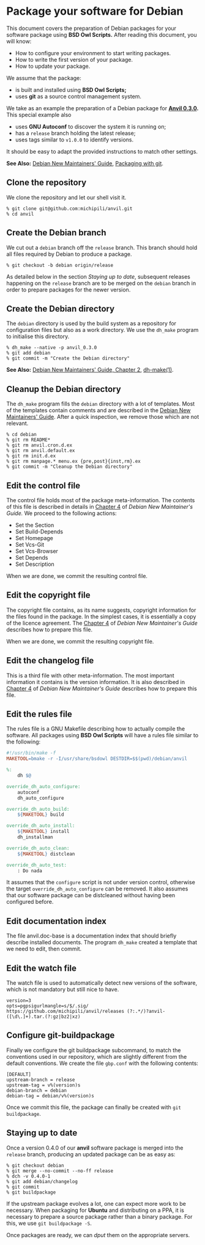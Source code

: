 # Package your software for Debian

This document covers the preparation of Debian packages for your
software package using **BSD Owl Scripts.**  After reading this document,
you will know:

 - How to configure your environment to start writing packages.
 - How to write the first version of your package.
 - How to update your package.

We assume that the package:

 - is built and installed using **BSD Owl Scripts;**
 - uses **git** as a source control management system.

We take as an example the preparation of a Debian package for
**[Anvil 0.3.0][anvil].**  This special example also

 - uses **GNU Autoconf** to discover the system it is running on;
 - has a `release` branch holding the latest release;
 - uses tags similar to `v1.0.0` to identify versions.

It should be easy to adapt the provided instructions to match other
settings.


**See Also:**
[Debian New Maintainers' Guide][debian-maintainer],
[Packaging with git][debian-git].


## Clone the repository

We clone the repository and let our shell visit it.

```console
% git clone git@github.com:michipili/anvil.git
% cd anvil
```


## Create the Debian branch

We cut out a `debian` branch off the `release` branch.  This branch
should hold all files required by Debian to produce a package.

``` console
% git checkout -b debian origin/release
```

As detailed below in the section *Staying up to date*, subsequent
releases happening on the `release` branch are to be merged on the
`debian` branch in order to prepare packages for the newer version.


## Create the Debian directory

The `debian` directory is used by the build system as a repository for
configuration files but also as a work directory.  We use the
`dh_make` program to initialise this directory.

```console
% dh_make --native -p anvil_0.3.0
% git add debian
% git commit -m "Create the Debian directory"
```

**See Also:**
[Debian New Maintainers' Guide, Chapter 2][debian-maintainer-chap2],
[dh-make(1)][debian-man-dh-make].



## Cleanup the Debian directory

The `dh_make` program fills the `debian` directory with a lot of
templates.  Most of the templates contain comments and are described
in the [Debian New Maintainers' Guide][debian-maintainer].  After a
quick inspection, we remove those which are not relevant.

```console
% cd debian
% git rm README*
% git rm anvil.cron.d.ex
% git rm anvil.default.ex
% git rm init.d.ex
% git rm manpage.* menu.ex {pre,post}{inst,rm}.ex
% git commit -m "Cleanup the Debian directory"
```


## Edit the control file

The control file holds most of the package meta-information.  The
contents of this file is described in details in
[Chapter 4][debian-maintainer-control] of *Debian New Maintainer's Guide.*
We proceed to the following actions:

- Set the Section
- Set Build-Depends
- Set Homepage
- Set Vcs-Git
- Set Vcs-Browser
- Set Depends
- Set Description

When we are done, we commit the resulting control file.


## Edit the copyright file

The copyright file contains, as its name suggests, copyright
information for the files found in the package.  In the simplest
cases, it is essentially a copy of the licence agreement.  The
[Chapter 4][debian-maintainer-control] of *Debian New
Maintainer's Guide* describes how to prepare this file.

When we are done, we commit the resulting copyright file.


## Edit the changelog file

This is a third file with other meta-information.  The most important
information it contains is the version information.  It is also
described in [Chapter 4][debian-maintainer-changelog] of *Debian New
Maintainer's Guide* describes how to prepare this file.


## Edit the rules file

The rules file is a GNU Makefile describing how to actually compile
the software.  All packages using **BSD Owl Scripts** will have a
rules file similar to the following:

```Makefile
#!/usr/bin/make -f
MAKETOOL=bmake -r -I/usr/share/bsdowl DESTDIR=$$(pwd)/debian/anvil

%:
	dh $@

override_dh_auto_configure:
	autoconf
	dh_auto_configure

override_dh_auto_build:
	${MAKETOOL} build

override_dh_auto_install:
	${MAKETOOL} install
	dh_installman

override_dh_auto_clean:
	${MAKETOOL} distclean

override_dh_auto_test:
	: Do nada
```

It assumes that the `configure` script is not under version control,
otherwise the target `override_dh_auto_configure` can be removed.  It
also assumes that our software package can be distcleaned without
having been configured before.


## Edit documentation index

The file anvil.doc-base is a documentation index that should briefly
describe installed documents.  The program `dh_make` created a
template that we need to edit, then commit.


## Edit the watch file

The watch file is used to automatically detect new versions of the
software, which is not mandatory but still nice to have.

```
version=3
opts=pgpsigurlmangle=s/$/.sig/ https://github.com/michipili/anvil/releases (?:.*/)?anvil-([\d\.]+).tar.(?:gz|bz2|xz)
```


## Configure git-buildpackage


Finally we configure the git buildpackage subcommand, to match the
conventions used in our repository, which are slightly different from
the default conventions.  We create the file `gbp.conf` with the
following contents:


```
[DEFAULT]
upstream-branch = release
upstream-tag = v%(version)s
debian-branch = debian
debian-tag = debian/v%(version)s
```

Once we commit this file, the package can finally be created with `git
buildpackage`.


## Staying up to date

Once a version 0.4.0 of our **anvil** software package is merged into
the `release` branch, producing an updated package can be as easy as:

```console
% git checkout debian
% git merge --no-commit --no-ff release
% dch -v 0.4.0-1
% git add debian/changelog
% git commit
% git buildpackage
```

If the upstream package evolves a lot, one can expect more work to be
necessary.  When packaging for **Ubuntu** and distributing on a PPA,
it is necessary to prepare a source package rather than a binary
package.  For this, we use `git buildpackage -S`.

Once packages are ready, we can *dput* them on the appropriate
servers.

  [anvil]:                       https://github.com/michipili/anvil
  [debian-git]:                  https://wiki.debian.org/PackagingWithGit#Using_the_upstream_repo
  [debian-maintainer-chap2]:     https://www.debian.org/doc/manuals/maint-guide/first.en.html#dh-make
  [debian-maintainer-changelog]: https://www.debian.org/doc/manuals/maint-guide/dreq.en.html#changelog
  [debian-maintainer-control]:   https://www.debian.org/doc/manuals/maint-guide/dreq.en.html#control
  [debian-maintainer-copyright]: https://www.debian.org/doc/manuals/maint-guide/dreq.en.html#copyright
  [debian-maintainer]:           https://www.debian.org/doc/manuals/maint-guide/index.en.html
  [debian-man-dh-make]:          http://manpages.debian.org/cgi-bin/man.cgi?query=dh_make
